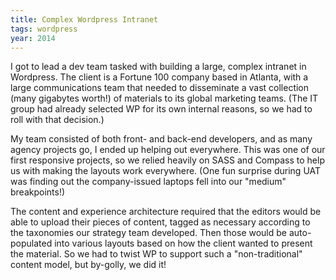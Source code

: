 ```yaml
---
title: Complex Wordpress Intranet 
tags: wordpress
year: 2014
---
```


I got to lead a dev team tasked with building a large, complex intranet in
Wordpress. The client is a Fortune 100 company based in Atlanta, with a large
communications team that needed to disseminate a vast collection (many gigabytes
worth!) of materials to its global marketing teams. (The IT group had already
selected WP for its own internal reasons, so we had to roll with that decision.)

My team consisted of both front- and back-end developers, and as many agency
projects go, I ended up helping out everywhere. This was one of our first
responsive projects, so we relied heavily on SASS and Compass to help us with
making the layouts work everywhere. (One fun surprise during UAT was finding out
the company-issued laptops fell into our "medium" breakpoints!) 

The content and experience architecture required that the editors would be able
to upload their pieces of content, tagged as necessary according to the
taxonomies our strategy team developed. Then those would be auto-populated into
various layouts based on how the client wanted to present the material. So we
had to twist WP to support such a "non-traditional" content model, but by-golly,
we did it!
